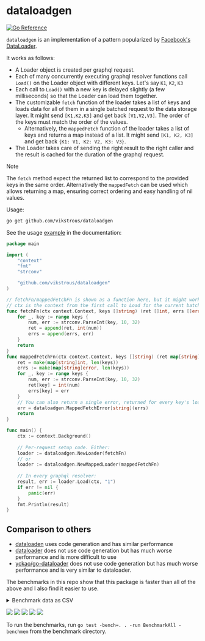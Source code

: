 # dataloadgen

[![Go Reference](https://pkg.go.dev/badge/github.com/vikstrous/dataloadgen.svg)](https://pkg.go.dev/github.com/vikstrous/dataloadgen)

`dataloadgen` is an implementation of a pattern popularized by [Facebook's DataLoader](https://github.com/graphql/dataloader).

It works as follows:
* A Loader object is created per graphql request.
* Each of many concurrently executing graphql resolver functions call `Load()` on the Loader object with different keys. Let's say `K1`, `K2`, `K3`
* Each call to `Load()` with a new key is delayed slightly (a few milliseconds) so that the Loader can load them together.
* The customizable `fetch` function of the loader takes a list of keys and loads data for all of them in a single batched request to the data storage layer. It might send `[K1,K2,K3]` and get back `[V1,V2,V3]`. The order of the keys must match the order of the values.
  * Alternatively, the `mappedFetch` function of the loader takes a list of keys and returns a map instead of a list. It might send `[K1, K2, K3]` and get back `{K1: V1, K2: V2, K3: V3}`.
* The Loader takes care of sending the right result to the right caller and the result is cached for the duration of the graphql request.

> [!NOTE]
> The `fetch` method expect the returned list to correspond to the provided keys in the same order. Alternatively  the `mappedFetch` can be used which allows returning a map, ensuring correct ordering and easy handling of nil values.

Usage:

```sh
go get github.com/vikstrous/dataloadgen
```

See the usage [example](https://pkg.go.dev/github.com/vikstrous/dataloadgen#example-Loader) in the documentation:
```go
package main

import (
	"context"
	"fmt"
	"strconv"

	"github.com/vikstrous/dataloadgen"
)

// fetchFn/mappedFetchFn is shown as a function here, but it might work better as a method
// ctx is the context from the first call to Load for the current batch
func fetchFn(ctx context.Context, keys []string) (ret []int, errs []error) {
    for _, key := range keys {
        num, err := strconv.ParseInt(key, 10, 32)
        ret = append(ret, int(num))
        errs = append(errs, err)
    }
    return
}
func mappedFetchFn(ctx context.Context, keys []string) (ret map[string]int, err error) {
	ret = make(map[string]int, len(keys))
	errs := make(map[string]error, len(keys))
    for _, key := range keys {
        num, err := strconv.ParseInt(key, 10, 32)
        ret[key] = int(num)
        errs[key] = err
    }
	// You can also return a single error, returned for every key's load invocation, instead of this MappedFetchError.
    err = dataloadgen.MappedFetchError[string](errs)
    return
}

func main() {
    ctx := context.Background()
	
    // Per-request setup code. Either:
    loader := dataloadgen.NewLoader(fetchFn)
    // or
    loader := dataloadgen.NewMappedLoader(mappedFetchFn)
	
    // In every graphql resolver:
    result, err := loader.Load(ctx, "1")
    if err != nil {
        panic(err)
    }
    fmt.Println(result)
}
```

## Comparison to others

* [dataloaden](https://github.com/vektah/dataloaden) uses code generation and has similar performance
* [dataloader](https://github.com/graph-gophers/dataloader) does not use code generation but has much worse performance and is more difficult to use
* [yckao/go-dataloader](https://github.com/yckao/go-dataloader) does not use code generation but has much worse performance and is very similar to dataloader.

The benchmarks in this repo show that this package is faster than all of the above and I also find it easier to use.

<details>
<summary>Benchmark data as CSV</summary>

```
Benchmark,Package,iterations,ns/op,B/op,allocs/op
init-8,graph-gophers/dataloader,"9,242,047.00",130.50,208.00,3.00
init-8,vektah/dataloaden,"1,000,000,000.00",0.27,0.00,0.00
init-8,yckao/go-dataloader,"3,153,999.00",402.10,400.00,10.00
init-8,vikstrous/dataloadgen,"10,347,595.00",114.90,128.00,3.00
cached-8,graph-gophers/dataloader,"4,669.00","222,072.00","25,307.00",522.00
cached-8,vektah/dataloaden,"1,243.00","1,037,044.00","5,234.00",110.00
cached-8,yckao/go-dataloader,"2,312.00","580,860.00","2,273.00",130.00
cached-8,vikstrous/dataloadgen,"1,552.00","824,939.00",776.00,15.00
unique_keys-8,graph-gophers/dataloader,"12,334.00","97,118.00","56,314.00",945.00
unique_keys-8,vektah/dataloaden,"36,489.00","32,507.00","37,514.00",227.00
unique_keys-8,yckao/go-dataloader,"8,055.00","133,224.00","50,180.00",747.00
unique_keys-8,vikstrous/dataloadgen,"42,943.00","27,257.00","22,255.00",230.00
10_concurrently-8,graph-gophers/dataloader,326.00,"11,119,367.00","5,574,460.00","164,247.00"
10_concurrently-8,vektah/dataloaden,100.00,"194,627,574.00","898,977.00","19,502.00"
10_concurrently-8,yckao/go-dataloader,278.00,"10,972,399.00","314,963.00","29,558.00"
10_concurrently-8,vikstrous/dataloadgen,643.00,"8,249,158.00","43,474.00",806.00
all_in_one_request-8,graph-gophers/dataloader,28.00,"39,954,324.00","27,475,136.00","158,321.00"
all_in_one_request-8,vektah/dataloaden,328.00,"3,713,407.00","3,533,086.00","41,368.00"
all_in_one_request-8,yckao/go-dataloader,132.00,"9,060,571.00","4,886,722.00","102,564.00"
all_in_one_request-8,vikstrous/dataloadgen,375.00,"3,206,175.00","2,518,498.00","41,582.00"
```

</details>

![](init.png)
![](cached.png)
![](unique_keys.png)
![](10_concurrently.png)
![](all_in_one_request.png)

To run the benchmarks, run `go test -bench=. . -run BenchmarkAll -benchmem` from the benchmark directory.
